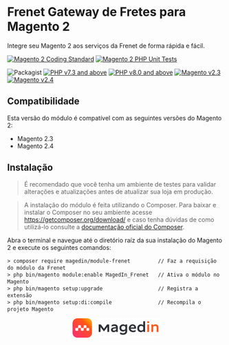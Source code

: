 # Frenet Gateway de Fretes para Magento 2
Integre seu Magento 2 aos serviços da Frenet de forma rápida e fácil.

[![Magento 2 Coding Standard](https://github.com/magedin/magento2-module-frenet/actions/workflows/coding-standard.yml/badge.svg?branch=master)](https://github.com/magedin/magento2-module-frenet/actions/workflows/coding-standard.yml)
[![Magento 2 PHP Unit Tests](https://github.com/magedin/magento2-module-frenet/actions/workflows/php-unit.yml/badge.svg)](https://github.com/magedin/magento2-module-frenet/actions/workflows/php-unit.yml)

![Packagist](https://img.shields.io/packagist/dt/frenet/frenet-magento2)
[![PHP v7.3 and above](https://img.shields.io/badge/php-v7.3%20and%20above-blue.svg)](http://www.php.net)
[![PHP v8.0 and above](https://img.shields.io/badge/php-v8.0%20and%20above-blue.svg)](http://www.php.net)
[![Magento v2.3](https://img.shields.io/badge/magento-v2.3-green.svg)](https://magento.com/)
[![Magento v2.4](https://img.shields.io/badge/magento-v2.4-green.svg)](https://magento.com/)

## Compatibilidade

Esta versão do módulo é compatível com as seguintes versões do Magento 2:

- Magento 2.3
- Magento 2.4

## Instalação
> É recomendado que você tenha um ambiente de testes para validar alterações e atualizações antes de atualizar sua loja em produção.

> A instalação do módulo é feita utilizando o Composer. Para baixar e instalar o Composer no seu ambiente acesse https://getcomposer.org/download/ e caso tenha dúvidas de como utilizá-lo consulte a [documentação oficial do Composer](https://getcomposer.org/doc/).

Abra o terminal e navegue até o diretório raíz da sua instalação do Magento 2 e execute os seguintes comandos:

```
> composer require magedin/module-frenet         // Faz a requisição do módulo da Frenet
> php bin/magento module:enable MagedIn_Frenet   // Ativa o módulo no Magento
> php bin/magento setup:upgrade                  // Registra a extensão
> php bin/magento setup:di:compile               // Recompila o projeto Magento
```

<div style="text-align: center;">
    <a href="https://github.com/magedin/magento2-module-frenet/">
        <img src="https://raw.githubusercontent.com/magedin/assets/c0cd4f15cee6580c6c96848400cf089e91417529/images/logo/magedin_horizontal.svg?raw=true" width="200" alt="MagedIn Technology" title="MagedIn Technology"/>
    </a>
</div>
